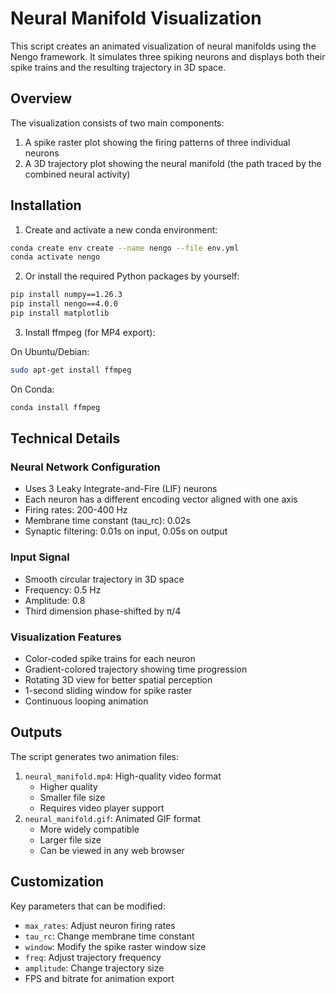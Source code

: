 # Neural Manifold Visualization

This script creates an animated visualization of neural manifolds using the Nengo framework. It simulates three spiking neurons and displays both their spike trains and the resulting trajectory in 3D space.

## Overview

The visualization consists of two main components:
1. A spike raster plot showing the firing patterns of three individual neurons
2. A 3D trajectory plot showing the neural manifold (the path traced by the combined neural activity)

## Installation

1. Create and activate a new conda environment:
```bash
conda create env create --name nengo --file env.yml
conda activate nengo
```

2. Or install the required Python packages by yourself:
```bash
pip install numpy==1.26.3
pip install nengo==4.0.0
pip install matplotlib
```

3. Install ffmpeg (for MP4 export):

On Ubuntu/Debian:
```bash
sudo apt-get install ffmpeg
```

On Conda:
```bash
conda install ffmpeg
```

## Technical Details

### Neural Network Configuration
- Uses 3 Leaky Integrate-and-Fire (LIF) neurons
- Each neuron has a different encoding vector aligned with one axis
- Firing rates: 200-400 Hz
- Membrane time constant (tau_rc): 0.02s
- Synaptic filtering: 0.01s on input, 0.05s on output

### Input Signal
- Smooth circular trajectory in 3D space
- Frequency: 0.5 Hz
- Amplitude: 0.8
- Third dimension phase-shifted by π/4

### Visualization Features
- Color-coded spike trains for each neuron
- Gradient-colored trajectory showing time progression
- Rotating 3D view for better spatial perception
- 1-second sliding window for spike raster
- Continuous looping animation

## Outputs

The script generates two animation files:
1. `neural_manifold.mp4`: High-quality video format
   - Higher quality
   - Smaller file size
   - Requires video player support
2. `neural_manifold.gif`: Animated GIF format
   - More widely compatible
   - Larger file size
   - Can be viewed in any web browser

## Customization

Key parameters that can be modified:
- `max_rates`: Adjust neuron firing rates
- `tau_rc`: Change membrane time constant
- `window`: Modify the spike raster window size
- `freq`: Adjust trajectory frequency
- `amplitude`: Change trajectory size
- FPS and bitrate for animation export
